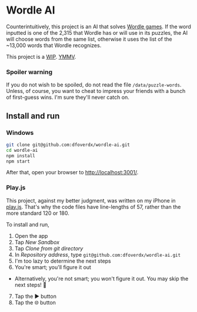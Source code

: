# Wordle AI

Counterintuitively, this project is an AI that solves [Wordle games](https://www.powerlanguage.co.uk/wordle/).  If the word inputted is one of the 2,315 that Wordle has or will use in its puzzles, the AI will choose words from the same list, otherwise it uses the list of the ~13,000 words that Wordle recognizes.

This project is a [WIP](https://lmgtfy.app/?q=WIP+meaning).  [YMMV](https://lmgtfy.app/?q=ymmv+meaning).

### Spoiler warning

If you do not wish to be spoiled, do not read the file `/data/puzzle-words`.  Unless, of course, you want to cheat to impress your friends with a bunch of first-guess wins.  I'm sure they'll never catch on.

## Install and run

### Windows

```sh
git clone git@github.com:dfoverdx/wordle-ai.git
cd wordle-ai
npm install
npm start
```

After that, open your browser to [http://localhost:3001/](http://localhost:3001/).

### Play.js

This project, against my better judgment, was written on my iPhone in [play.js](https://apps.apple.com/us/app/play-js-javascript-ide/id1423330822).  That's why the code files have line-lengths of 57, rather than the more standard 120 or 180.

To install and run, 

1. Open the app
2. Tap *New Sandbox*
3. Tap *Clone from git directory*
4. In *Repository address*, type `git@github.com:dfoverdx/wordle-ai.git`
5. I'm too lazy to determine the next steps
6. You're smart; you'll figure it out
  - Alternatively, you're not smart; you won't figure it out.  You may skip the next steps!  🥳
7. Tap the ▶️ button
8. Tap the 🌐 button